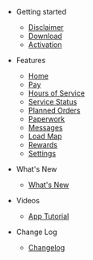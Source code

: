 - Getting started
  - [Disclaimer](getting-started.md#disclaimer)
  - [Download](getting-started.md#download)
  - [Activation](getting-started.md#activation)

- Features
  - [Home](home.md)
  - [Pay](pay.md)
  - [Hours of Service](hos.md)
  - [Service Status](servicestatus.md)
  - [Planned Orders](planned.md)
  - [Paperwork](paperwork.md)
  - [Messages](messages.md)
  - [Load Map](loadmap.md)
  - [Rewards](rewards.md)
  - [Settings](settings.md)

- What's New
  - [What's New](whatsnew.md)

- Videos
  - [App Tutorial](videos.md)

- Change Log
  - [Changelog](changelog.md)
